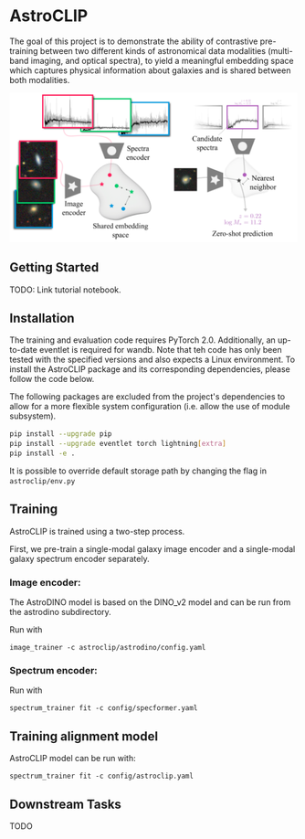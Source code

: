 # AstroCLIP

The goal of this project is to demonstrate the ability of contrastive pre-training between two different kinds of astronomical data modalities (multi-band imaging, and optical spectra), to yield a meaningful embedding space which captures physical information about galaxies and is shared between both modalities.

![image](assets/im_embedding.png)


## Getting Started
TODO: Link tutorial notebook.

## Installation
The training and evaluation code requires PyTorch 2.0. Additionally, an up-to-date eventlet is required for wandb. Note that teh code has only been tested with the specified versions and also expects a Linux environment. To install the AstroCLIP package and its corresponding dependencies, please follow the code below.

The following packages are excluded from the project's dependencies to allow for a more flexible system configuration (i.e. allow the use of module subsystem).

```bash
pip install --upgrade pip
pip install --upgrade eventlet torch lightning[extra]
pip install -e .
```

It is possible to override default storage path by changing the flag in `astroclip/env.py`

## Training

AstroCLIP is trained using a two-step process.

First, we pre-train a single-modal galaxy image encoder and a single-modal galaxy spectrum encoder separately.

### Image encoder:
The AstroDINO model is based on the DINO_v2 model and can be run from the astrodino subdirectory.

Run with
```
image_trainer -c astroclip/astrodino/config.yaml
```

### Spectrum encoder:

Run with
```
spectrum_trainer fit -c config/specformer.yaml

```

## Training alignment model

AstroCLIP model can be run with:
```
spectrum_trainer fit -c config/astroclip.yaml
```

## Downstream Tasks

TODO
